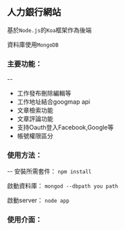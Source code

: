 ## 人力銀行網站

基於`Node.js`的`Koa`框架作為後端

資料庫使用`MongoDB`

### 主要功能：
--
+ 工作發布刪除編輯等
+ 工作地址結合googmap api
+ 文章檢索功能
+ 文章評論功能
+ 支持Oauth登入Facebook,Google等
+ 帳號權限區分

### 使用方法：
--
安裝所需套件： `npm install` 

啟動資料庫： `mongod --dbpath you path`

啟動server： `node app`

### 使用介面：

